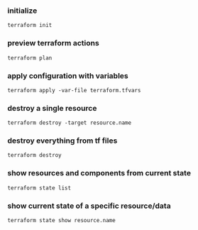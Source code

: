 ### initialize

    terraform init

### preview terraform actions

    terraform plan

### apply configuration with variables

    terraform apply -var-file terraform.tfvars

### destroy a single resource

    terraform destroy -target resource.name

### destroy everything from tf files

    terraform destroy

### show resources and components from current state

    terraform state list

### show current state of a specific resource/data

    terraform state show resource.name    
    

